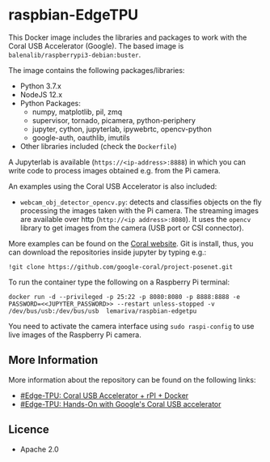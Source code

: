 # raspbian-EdgeTPU
This Docker image includes the libraries and packages to work with the Coral USB Accelerator (Google). The based image is `balenalib/raspberrypi3-debian:buster`. 

The image contains the following packages/libraries:
* Python 3.7.x
* NodeJS 12.x
* Python Packages:
    * numpy, matplotlib, pil, zmq
    * supervisor, tornado, picamera, python-periphery
    * jupyter, cython, jupyterlab, ipywebrtc, opencv-python
    * google-auth, oauthlib, imutils
* Other libraries included (check the `Dockerfile`)

A Jupyterlab is available (`https://<ip-address>:8888`) in which you can write code to process images obtained e.g. from the Pi camera.

An examples using the Coral USB Accelerator is also included:
* `webcam_obj_detector_opencv.py`: detects and classifies objects on the fly processing the images taken with the Pi camera. The streaming images are available over http (`http://<ip address>:8080`). It uses the `opencv` library to get images from the camera (USB port or CSI connector).

More examples can be found on the [Coral website](https://coral.ai/examples/). Git is install, thus, you can download the repositories inside jupyter by typing e.g.:
```
!git clone https://github.com/google-coral/project-posenet.git
```

To run the container type the following on a Raspberry Pi terminal:
```
docker run -d --privileged -p 25:22 -p 8080:8080 -p 8888:8888 -e PASSWORD=<<JUPYTER_PASSWORD>> --restart unless-stopped -v /dev/bus/usb:/dev/bus/usb  lemariva/raspbian-edgetpu
```
You need to activate the camera interface using `sudo raspi-config` to use live images of the Raspberry Pi camera.

## More Information
More information about the repository can be found on the following links:
* [#Edge-TPU: Coral USB Accelerator + rPI + Docker](https://lemariva.com/blog/2019/03/edge-tpu-coral-usb-accelerator-rpi-docker)
* [#Edge-TPU: Hands-On with Google's Coral USB accelerator](https://lemariva.com/blog/2019/04/edge-tpu-coral-usb-accelerator-dockerized)

## Licence
* Apache 2.0